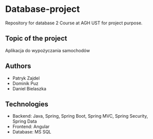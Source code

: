 # Database-project
Repository for database 2 Course at AGH UST for project purpose.
## Topic of the project 
Aplikacja do wypożyczania samochodów


## Authors 
 - Patryk Zajdel
 - Dominik Puz 
 - Daniel Bielaszka

## Technologies
 - Backend: Java, Spring, Spring Boot, Spring MVC, Spring Security, Spring Data 
 - Frontend: Angular 
 - Database: MS SQL 
